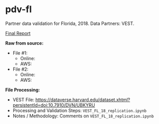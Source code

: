 # pdv-fl
Partner data validation for Florida, 2018. Data Partners: VEST. 

[Final Report]()

**Raw from source:**
- File #1:
  - Online:
  - AWS:
- File #2:
  - Online:
  - AWS:
  
**File Processing:**
- VEST File: https://dataverse.harvard.edu/dataset.xhtml?persistentId=doi:10.7910/DVN/UBKYRU
- Processing and Validation Steps: `VEST_FL_18_replication.ipynb`
- Notes / Methodology: Comments on `VEST_FL_18_replication.ipynb`
